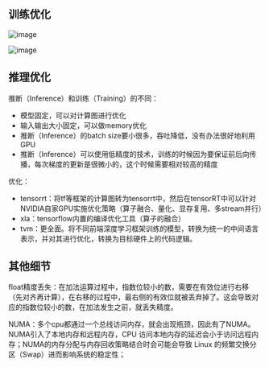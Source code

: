 
## 训练优化

![image](https://user-images.githubusercontent.com/12492564/150645777-1206de3c-f7c3-4156-bba8-fe863e649179.png)


![image](https://user-images.githubusercontent.com/12492564/150645806-f0c60cf9-9703-4fef-9558-2d1be18ab44e.png)

## 推理优化

推断（Inference）和训练（Training）的不同：
 - 模型固定，可以对计算图进行优化
 - 输入输出大小固定，可以做memory优化
 - 推断（Inference）的batch size要小很多，吞吐降低，没有办法很好地利用GPU
 - 推断（Inference）可以使用低精度的技术，训练的时候因为要保证前后向传播，每次梯度的更新是很微小的，这个时候需要相对较高的精度

优化：
 - tensorrt：将tf等框架的计算图转为tensorrt中，然后在tensorRT中可以针对NVIDIA自家GPU实施优化策略（算子融合、量化、显存复用、多stream并行）
 - xla：tensorflow内置的编译优化工具（算子的融合）
 - tvm：更全面。将不同前端深度学习框架训练的模型，转换为统一的中间语言表示，并对其进行优化，转换为目标硬件上的代码逻辑。

## 其他细节

float精度丢失：在加法运算过程中，指数位较小的数，需要在有效位进行右移（先对齐再计算），在右移的过程中，最右侧的有效位就被丢弃掉了。这会导致对应的指数位较小的数，在加法发生之前，就丢失精度。

NUMA：多个cpu都通过一个总线访问内存，就会出现瓶颈，因此有了NUMA。NUMA引入了本地内存和远程内存，CPU 访问本地内存的延迟会小于访问远程内存；NUMA的内存分配与内存回收策略结合时会可能会导致 Linux 的频繁交换分区（Swap）进而影响系统的稳定性；
